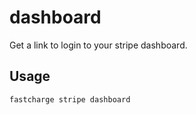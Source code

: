 # dashboard

Get a link to login to your stripe dashboard.

## Usage

```bash
fastcharge stripe dashboard
```

